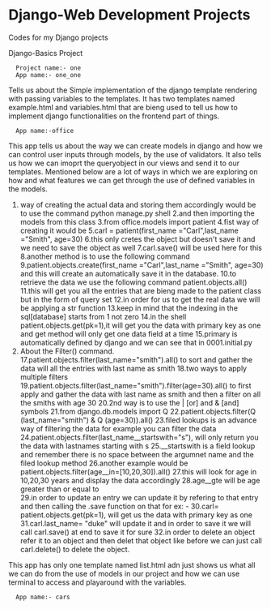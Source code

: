 # Django-Web Development Projects

Codes for my Django projects 

Django-Basics Project

      Project name:- one
      App name:- one_one
      
Tells us about the Simple implementation of the django template rendering with passing variables to the templates.
It has two templates named example.html and variables.html that are bieng used to tell us how to implement django functionalities on the frontend  part of things.

      App name:-office
      
 This app tells us about the way we can create models in django and how we can control user inputs through models, by the use of validators.
 It also tells us how we can imoprt the queryobject in our views and send it to our templates.
 Mentioned below are a lot of ways in which we are exploring on how and what features we can get through the use of defined variables in the models.
 
1. way of creating the actual data and storing them accordingly would be to use the command python manage.py shell 
2.and then importing the models from this class
3.from office.models import patient
4.fist way of creating it would be 
5.carl = patient(first_name ="Carl",last_name ="Smith", age=30)
6.this only cretes the object but doesn't save it and we need to save the object as well
7.carl.save() will be used here for this 
8.another method is to use the following command
9.patient.objects.create(first_name ="Carl",last_name ="Smith", age=30) and this will create an automatically save it in the database.
10.to retrieve the data we use the following command patient.objects.all()
11.this will get you all the entries that are bieng made to the patient class but in the form of query set
12.in order for us to get the real data we will be applying a str function
13.keep in mind that the indexing in the sql[database] starts from 1 not zero 
14.in the shell patient.objects.get(pk=1),it will get you the data with primary key as one and get method will only get one data field at a time
15.primary is automatically defined by django and we can see that in 0001.initial.py
16. About the Filter() command.
17.patient.objects.filter(last_name="smith").all() to sort and gather the data will all the entries with last name as smith
18.two ways to apply multiple filters 
19.patient.objects.filter(last_name="smith").filter(age=30).all() to first apply and gather the data with last name as smith and then a filter on all the smiths with age 30
20.2nd way is to use the | [or] and & [and] symbols 
21.from django.db.models import Q
22.patient.objects.filter(Q (last_name="smith") & Q (age=30)).all()
23.filed lookups is an advance way of filtering the data for example you can filter the data 
24.patient.objects.filter(last_name__startswith="s"), will only return you the data with lastnames starting with s 
25.__startswith is a field lookup and remember there is no space between the argumnet name and the filed lookup method 
26.another example would be patient.objects.filter(age__in=[10,20,30]).all()
27.this will look for age in 10,20,30 years and display the data accordingly 
28.age__gte will be age greater than or equal to  
29.in order to update an entry we can update it by refering to that entry and then calling the .save function on that for ex: -
30.carl= patient.objects.get(pk=1), will get us the data with primary key as one 
31.carl.last_name= "duke" will update it and in order to save it we will call carl.save() at end to save it for sure 
32.in order to delete an object refer it to an object and then delet that object like before we can just call carl.delete() to delete the object.

This app has only one template named list.html adn just shows us what all we can do from the use of models in our project and how we can use terminal to access and playaround with the variables.

      App name:- cars







 


